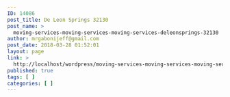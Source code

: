 ```yaml
---
ID: 14086
post_title: De Leon Springs 32130
post_name: >
  moving-services-moving-services-moving-services-deleonsprings-32130
author: mrgabonijeff@gmail.com
post_date: 2018-03-28 01:52:01
layout: page
link: >
  http://localhost/wordpress/moving-services-moving-services-moving-services-deleonsprings-32130/
published: true
tags: [ ]
categories: [ ]
---
```

